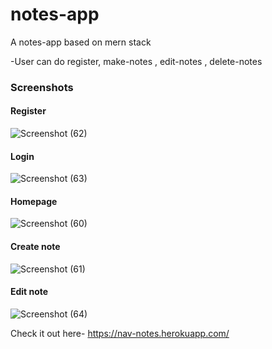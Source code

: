 # notes-app
A notes-app based on mern stack

-User can do 
register, 
make-notes ,
edit-notes ,
delete-notes


### Screenshots

#### Register
![Screenshot (62)](https://user-images.githubusercontent.com/58473785/180498923-64b5628f-b7da-4ec8-b1d7-b18af079bed8.png)

#### Login
![Screenshot (63)](https://user-images.githubusercontent.com/58473785/180498946-5fea8a72-e31a-45ef-b168-182a45419878.png)

#### Homepage
![Screenshot (60)](https://user-images.githubusercontent.com/58473785/180498974-edd8fe0f-a9d6-47f1-83a1-70f28ffe7d53.png)

#### Create note
![Screenshot (61)](https://user-images.githubusercontent.com/58473785/180499031-aff5b9cf-ca58-4d63-b86c-651a8b59d3d6.png)

#### Edit note
![Screenshot (64)](https://user-images.githubusercontent.com/58473785/180499010-31f14ef4-5a4d-4fba-8c96-9b183d383747.png)



Check it out here- https://nav-notes.herokuapp.com/
